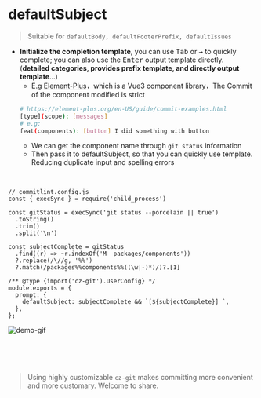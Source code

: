 # defaultSubject
> Suitable for `defaultBody, defaultFooterPrefix, defaultIssues`

- **Initialize the completion template**, you can use <kbd>Tab</kbd> or <kbd>→</kbd> to quickly complete; you can also use the <kbd> Enter</kbd> output template directly. <br> (**detailed categories, provides prefix template, and directly output template**...)
  - E.g [Element-Plus](https://github.com/element-plus/element-plus)，which is a Vue3 component library，The Commit of the component modified is strict
  ```sh
  # https://element-plus.org/en-US/guide/commit-examples.html
  [type](scope): [messages]
  # e.g:
  feat(components): [button] I did something with button
  ```
  - We can get the component name through `git status` information
  - Then pass it to defaultSubject, so that you can quickly use template. <br>Reducing duplicate input and spelling errors

<br>

```js{9-12,17}
// commitlint.config.js
const { execSync } = require('child_process')

const gitStatus = execSync('git status --porcelain || true')
  .toString()
  .trim()
  .split('\n')

const subjectComplete = gitStatus
  .find((r) => ~r.indexOf('M  packages/components'))
  ?.replace(/\//g, '%%')
  ?.match(/packages%%components%%((\w|-)*)/)?.[1]

/** @type {import('cz-git').UserConfig} */
module.exports = {
  prompt: {
    defaultSubject: subjectComplete && `[${subjectComplete}] `,
  },
};
```

![demo-gif](https://user-images.githubusercontent.com/40693636/173278720-d93f17ec-ef98-4706-8dec-101d5b68bf08.gif) <!-- size=688x265 -->


<br>
<br>
<br>

> Using highly customizable `cz-git` makes committing more convenient and more customary. Welcome to share.
